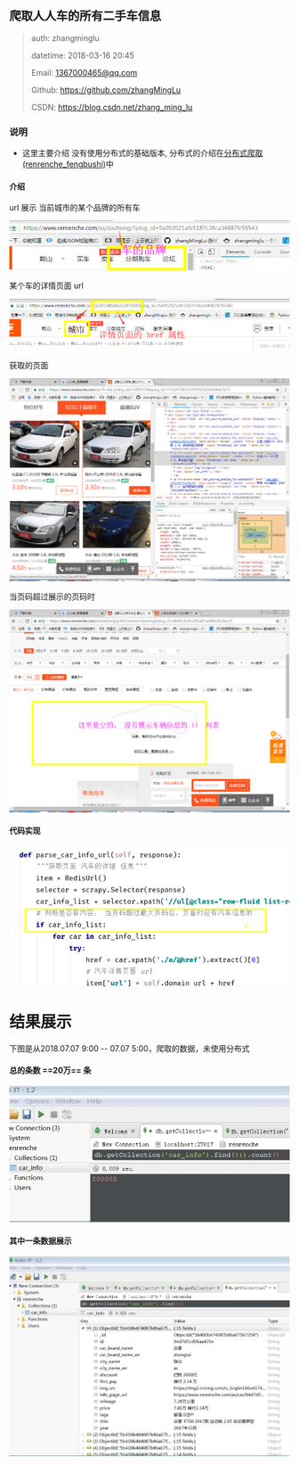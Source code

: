 ## 爬取人人车的所有二手车信息



>   auth: zhangminglu
>
>   datetime: 2018-03-16 20:45
>
>   Email: 1367000465@qq.com
>
>   Github: https://github.com/zhangMingLu
>
>   CSDN: https://blog.csdn.net/zhang_ming_lu



### 说明

- 这里主要介绍 没有使用分布式的基础版本, 分布式的介绍在[分布式爬取(renrenche_fengbushi)](renrenche_fengbushi/)中




#### 介绍

url    展示 当前城市的某个品牌的所有车

![53092722506](assets/1530927225061.png)



某个车的详情页面 url

![53092709642](assets/1530927096422.png)



获取的页面

![53092688957](assets/1530926889571.png)



当页码超过展示的页码时

![53092739542](assets/1530927395426.png)



#### 代码实现

![53092748126](assets/1530927481266.png)





# 结果展示

下图是从2018.07.07 9:00 -- 07.07 5:00，爬取的数据，未使用分布式



#### 总的条数 ==20万== 条

![53095330972](assets/1530953309720.png)





#### 其中一条数据展示

![53093856968](assets/1530938569685.png)

